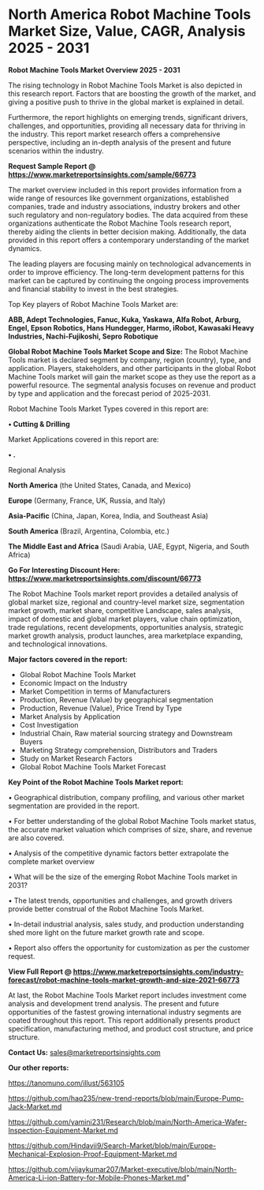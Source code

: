# North America Robot Machine Tools Market Size, Value, CAGR, Analysis 2025 - 2031

<Strong> Robot Machine Tools Market Overview 2025 - 2031</strong>

The rising technology in Robot Machine Tools Market is also depicted in this research report. Factors that are boosting the growth of the market, and giving a positive push to thrive in the global market is explained in detail.

Furthermore, the report highlights on emerging trends, significant drivers, challenges, and opportunities, providing all necessary data for thriving in the industry. This report market research offers a comprehensive perspective, including an in-depth analysis of the present and future scenarios within the industry.

<strong>Request Sample Report @ <a href=https://www.marketreportsinsights.com/sample/66773>https://www.marketreportsinsights.com/sample/66773</a></strong>

The market overview included in this report provides information from a wide range of resources like government organizations, established companies, trade and industry associations, industry brokers and other such regulatory and non-regulatory bodies. The data acquired from these organizations authenticate the Robot Machine Tools research report, thereby aiding the clients in better decision making. Additionally, the data provided in this report offers a contemporary understanding of the market dynamics.

The leading players are focusing mainly on technological advancements in order to improve efficiency. The long-term development patterns for this market can be captured by continuing the ongoing process improvements and financial stability to invest in the best strategies.

Top Key players of Robot Machine Tools Market are:

<strong>ABB, Adept Technologies, Fanuc, Kuka, Yaskawa, Alfa Robot, Arburg, Engel, Epson Robotics, Hans Hundegger, Harmo, iRobot, Kawasaki Heavy Industries, Nachi-Fujikoshi, Sepro Robotique</strong>

<strong><b>Global Robot Machine Tools Market Scope and Size:</b></strong>
The Robot Machine Tools market is declared segment by company, region (country), type, and application. Players, stakeholders, and other participants in the global Robot Machine Tools market will gain the market scope as they use the report as a powerful resource. The segmental analysis focuses on revenue and product by type and application and the forecast period of 2025-2031.

Robot Machine Tools Market Types covered in this report are:

<strong>• Cutting & Drilling</strong>

Market Applications covered in this report are:

<strong>• .</strong> 

Regional Analysis

<strong>North America</strong> (the United States, Canada, and Mexico)

<strong>Europe</strong> (Germany, France, UK, Russia, and Italy)

<strong>Asia-Pacific</strong> (China, Japan, Korea, India, and Southeast Asia)

<strong>South America</strong> (Brazil, Argentina, Colombia, etc.)

<strong>The Middle East and Africa</strong> (Saudi Arabia, UAE, Egypt, Nigeria, and South Africa)

<strong>Go For Interesting Discount Here: <a href=https://www.marketreportsinsights.com/discount/66773>https://www.marketreportsinsights.com/discount/66773</a></strong>

The Robot Machine Tools market report provides a detailed analysis of global market size, regional and country-level market size, segmentation market growth, market share, competitive Landscape, sales analysis, impact of domestic and global market players, value chain optimization, trade regulations, recent developments, opportunities analysis, strategic market growth analysis, product launches, area marketplace expanding, and technological innovations.

<strong><b>Major factors covered in the report:</b></strong>
<ul>
  <li>Global Robot Machine Tools Market </li>
  <li>Economic Impact on the Industry</li>
  <li>Market Competition in terms of Manufacturers</li>
  <li>Production, Revenue (Value) by geographical segmentation</li>
  <li>Production, Revenue (Value), Price Trend by Type</li>
  <li>Market Analysis by Application</li>
  <li>Cost Investigation</li>
  <li>Industrial Chain, Raw material sourcing strategy and Downstream Buyers</li>
  <li>Marketing Strategy comprehension, Distributors and Traders</li>
  <li>Study on Market Research Factors</li>
  <li>Global Robot Machine Tools Market Forecast</li>
</ul>

<strong><b>Key Point of the Robot Machine Tools Market report:</b></strong>

• Geographical distribution, company profiling, and various other market segmentation are provided in the report.

• For better understanding of the global Robot Machine Tools market status, the accurate market valuation which comprises of size, share, and revenue are also covered.

• Analysis of the competitive dynamic factors better extrapolate the complete market overview

• What will be the size of the emerging Robot Machine Tools market in 2031?

• The latest trends, opportunities and challenges, and growth drivers provide better construal of the Robot Machine Tools Market.

• In-detail industrial analysis, sales study, and production understanding shed more light on the future market growth rate and scope.

• Report also offers the opportunity for customization as per the customer request.

<strong><b>View Full Report @ <a href=https://www.marketreportsinsights.com/industry-forecast/robot-machine-tools-market-growth-and-size-2021-66773>https://www.marketreportsinsights.com/industry-forecast/robot-machine-tools-market-growth-and-size-2021-66773</a></b></strong>


At last, the Robot Machine Tools Market report includes investment come analysis and development trend analysis. The present and future opportunities of the fastest growing international industry segments are coated throughout this report. This report additionally presents product specification, manufacturing method, and product cost structure, and price structure.

<strong>Contact Us:</strong>
sales@marketreportsinsights.com

<strong>Our other reports:</strong>

<a href=https://tanomuno.com/illust/563105>https://tanomuno.com/illust/563105</a>

<a href=https://github.com/haq235/new-trend-reports/blob/main/Europe-Pump-Jack-Market.md>https://github.com/haq235/new-trend-reports/blob/main/Europe-Pump-Jack-Market.md</a>

<a href=https://github.com/yamini231/Research/blob/main/North-America-Wafer-Inspection-Equipment-Market.md>https://github.com/yamini231/Research/blob/main/North-America-Wafer-Inspection-Equipment-Market.md</a>

<a href=https://github.com/Hindavii9/Search-Market/blob/main/Europe-Mechanical-Explosion-Proof-Equipment-Market.md>https://github.com/Hindavii9/Search-Market/blob/main/Europe-Mechanical-Explosion-Proof-Equipment-Market.md</a>

<a href=https://github.com/vijaykumar207/Market-executive/blob/main/North-America-Li-ion-Battery-for-Mobile-Phones-Market.md>https://github.com/vijaykumar207/Market-executive/blob/main/North-America-Li-ion-Battery-for-Mobile-Phones-Market.md</a>"
